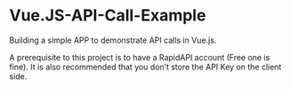 # Vue.JS-API-Call-Example
Building a simple APP to demonstrate API calls in Vue.js. 

A prerequisite to this project is to have a RapidAPI account (Free one is fine). It is also recommended that you don’t store the API Key on the client side.
